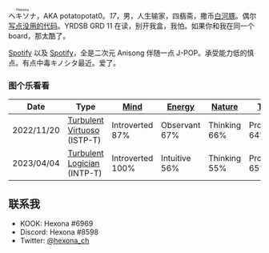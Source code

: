 
<!---
Hexona69/Hexona69 is a ✨ special ✨ repository because its `README.md` (this file) appears on your GitHub profile.
You can click the Preview link to take a look at your changes.
--->

<ruby>ヘキソナ<rp>(</rp><rt>Hexona</rt><rp>)</rp></ruby>，AKA potatopotat0。*17*，男，人生输家，四翡斋，撒币[白河豚](https://blog.lolicon.ac.cn/anime-watching-diary/)。偶尔[写点没用的代码](https://github.com/Hexona69)。YRDSB GRD 11 在读，别开我盒，我怕。如果你和我在同一个 board，那太酷了。

[Spotify](https://open.spotify.com/playlist/2KbSpdamICsAFTdxEjOgG5) 以及 [Spotify](https://open.spotify.com/playlist/3FUOa8oxaboFuA3ymdJQ85)，全是二次元 Anisong 伴随一点 J-POP。承受能力低的慎点。有点中毒キノシタ最近。爱了。

### 图个乐看看

|Date|Type|[Mind](https://www.16personalities.com/articles/mind-introverted-vs-extraverted)|[Energy](https://www.16personalities.com/articles/energy-intuitive-vs-observant)|[Nature](https://www.16personalities.com/articles/nature-thinking-vs-feeling)|[Tactics](https://www.16personalities.com/articles/tactics-judging-vs-prospecting)|[Identity](https://www.16personalities.com/articles/identity-assertive-vs-turbulent)|
|---|---|---|---|---|---|---|
| 2022/11/20 | [Turbulent Virtuoso](https://www.16personalities.com/istp-personality) (ISTP-T) | Introverted  87% | Observant 67% | Thinking 66% | Prospecting 64% | Turbulent 75% |
| 2023/04/04 | [Turbulent Logician](https://www.16personalities.com/istp-personality) (INTP-T) | Introverted 100% | Intuitive 56% | Thinking 55% | Prospecting 65% | Tirbulent 76% |

## 联系我

- KOOK: Hexona #6969
- Discord: Hexona #8598
- Twitter: [@hexona_ch](https://twitter.com/hexona_ch)
